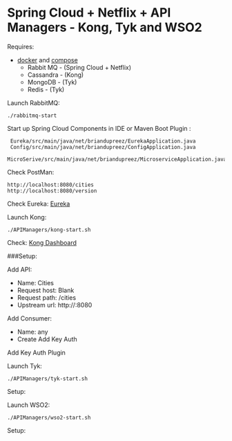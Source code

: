 # Spring Cloud + Netflix + API Managers - Kong, Tyk and WSO2

Requires:

 - [docker](https://docs.docker.com/installation/) and [compose](https://docs.docker.com/compose/install/)
    * Rabbit MQ - (Spring Cloud + Netflix)
    * Cassandra - (Kong)
    * MongoDB - (Tyk)
    * Redis - (Tyk)

Launch RabbitMQ:
    
    ./rabbitmq-start

Start up Spring Cloud Components in IDE or Maven Boot Plugin :

     Eureka/src/main/java/net/briandupreez/EurekaApplication.java
     Config/src/main/java/net/briandupreez/ConfigApplication.java
     MicroSerive/src/main/java/net/briandupreez/MicroserviceApplication.java


Check PostMan:

    http://localhost:8080/cities
    http://localhost:8080/version

Check Eureka:
[Eureka](http://localhost:8761)

Launch Kong:

    ./APIManagers/kong-start.sh

Check:
[Kong Dashboard](http://dockerhost:9999/#/config)


###Setup:

Add API:
- Name: Cities
- Request host: Blank
- Request path: /cities
- Upstream url: http://<ipaddress of local>:8080

Add Consumer:
- Name: any
- Create Add Key Auth

Add Key Auth Plugin



Launch Tyk:

    ./APIManagers/tyk-start.sh

Setup:

Launch WSO2:

    ./APIManagers/wso2-start.sh


Setup:

